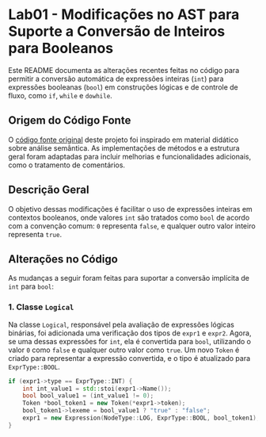
# Lab01 - Modificações no AST para Suporte a Conversão de Inteiros para Booleanos

Este README documenta as alterações recentes feitas no código para permitir a conversão automática de expressões inteiras (`int`) para expressões booleanas (`bool`) em construções lógicas e de controle de fluxo, como `if`, `while` e `dowhile`.

## Origem do Código Fonte

O [código fonte original](https://github.com/JudsonSS/Compiladores/tree/master/Labs/Lab10) deste projeto foi inspirado em material didático sobre análise semântica. As implementações de métodos e a estrutura geral foram adaptadas para incluir melhorias e funcionalidades adicionais, como o tratamento de comentários.

## Descrição Geral

O objetivo dessas modificações é facilitar o uso de expressões inteiras em contextos booleanos, onde valores `int` são tratados como `bool` de acordo com a convenção comum: `0` representa `false`, e qualquer outro valor inteiro representa `true`.

## Alterações no Código

As mudanças a seguir foram feitas para suportar a conversão implícita de `int` para `bool`:

### 1. Classe `Logical`

Na classe `Logical`, responsável pela avaliação de expressões lógicas binárias, foi adicionada uma verificação dos tipos de `expr1` e `expr2`. Agora, se uma dessas expressões for `int`, ela é convertida para `bool`, utilizando o valor `0` como `false` e qualquer outro valor como `true`. Um novo `Token` é criado para representar a expressão convertida, e o tipo é atualizado para `ExprType::BOOL`.

```cpp
if (expr1->type == ExprType::INT) {
    int int_value1 = std::stoi(expr1->Name());
    bool bool_value1 = (int_value1 != 0);
    Token *bool_token1 = new Token(*expr1->token);
    bool_token1->lexeme = bool_value1 ? "true" : "false";
    expr1 = new Expression(NodeType::LOG, ExprType::BOOL, bool_token1);
}
```